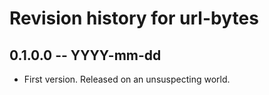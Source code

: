 # Revision history for url-bytes

## 0.1.0.0 -- YYYY-mm-dd

* First version. Released on an unsuspecting world.

